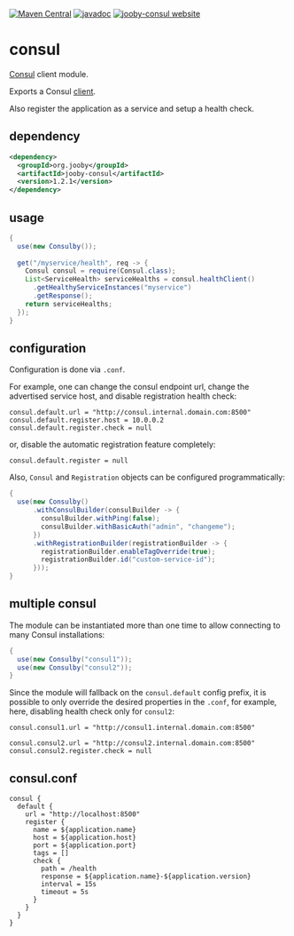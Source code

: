 [![Maven Central](https://maven-badges.herokuapp.com/maven-central/org.jooby/jooby-consul/badge.svg)](https://maven-badges.herokuapp.com/maven-central/org.jooby/jooby-consul)
[![javadoc](https://javadoc.io/badge/org.jooby/jooby-consul.svg)](https://javadoc.io/doc/org.jooby/jooby-consul/1.2.1)
[![jooby-consul website](https://img.shields.io/badge/jooby-consul-brightgreen.svg)](http://jooby.org/doc/consul)
# consul

[Consul](https://www.consul.io) client module. 

Exports a Consul [client](https://github.com/OrbitzWorldwide/consul-client).

Also register the application as a service and setup a health check.

## dependency

```xml
<dependency>
  <groupId>org.jooby</groupId>
  <artifactId>jooby-consul</artifactId>
  <version>1.2.1</version>
</dependency>
```

## usage

```java
{
  use(new Consulby());
  
  get("/myservice/health", req -> {
    Consul consul = require(Consul.class);
    List<ServiceHealth> serviceHealths = consul.healthClient()
      .getHealthyServiceInstances("myservice")
      .getResponse();
    return serviceHealths;
  });
}
```

## configuration

Configuration is done via ```.conf```.
 
For example, one can change the consul endpoint url,
change the advertised service host, and disable registration health check:

```properties
consul.default.url = "http://consul.internal.domain.com:8500"
consul.default.register.host = 10.0.0.2
consul.default.register.check = null
```

or, disable the automatic registration feature completely:

```properties
consul.default.register = null
```

Also, `Consul` and `Registration` objects can be configured programmatically:

```java
{
  use(new Consulby()
      .withConsulBuilder(consulBuilder -> {
        consulBuilder.withPing(false);
        consulBuilder.withBasicAuth("admin", "changeme");
      })
      .withRegistrationBuilder(registrationBuilder -> {
        registrationBuilder.enableTagOverride(true);
        registrationBuilder.id("custom-service-id");
      }));
}
```

## multiple consul

The module can be instantiated more than one time to allow connecting to many Consul installations: 

```java
{
  use(new Consulby("consul1"));
  use(new Consulby("consul2"));
}
```

Since the module will fallback on the `consul.default` config prefix,
it is possible to only override the desired properties in the `.conf`,
for example, here, disabling health check only for `consul2`:

```properties
consul.consul1.url = "http://consul1.internal.domain.com:8500"

consul.consul2.url = "http://consul2.internal.domain.com:8500"
consul.consul2.register.check = null
```

## consul.conf

```properties
consul {
  default {
    url = "http://localhost:8500"
    register {
      name = ${application.name}
      host = ${application.host}
      port = ${application.port}
      tags = []
      check {
        path = /health
        response = ${application.name}-${application.version}
        interval = 15s
        timeout = 5s
      }
    }
  }
}
```
